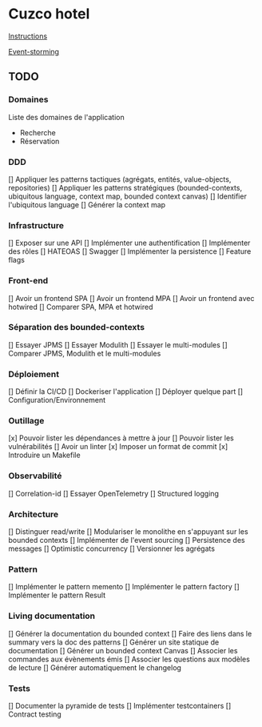 # Cuzco hotel

[Instructions](INSTRUCTIONS.md)

[Event-storming](https://miro.com/app/board/uXjVOTn_Ln0=/)

## TODO

### Domaines

Liste des domaines de l'application

- Recherche
- Réservation

### DDD

[] Appliquer les patterns tactiques (agrégats, entités, value-objects, repositories)
[] Appliquer les patterns stratégiques (bounded-contexts, ubiquitous language, context map, bounded context canvas)
[] Identifier l'ubiquitous language
[] Générer la context map

### Infrastructure

[] Exposer sur une API
[] Implémenter une authentification
[] Implémenter des rôles
[] HATEOAS
[] Swagger
[] Implémenter la persistence
[] Feature flags

### Front-end

[] Avoir un frontend SPA
[] Avoir un frontend MPA
[] Avoir un frontend avec hotwired
[] Comparer SPA, MPA et hotwired

### Séparation des bounded-contexts

[] Essayer JPMS
[] Essayer Modulith
[] Essayer le multi-modules
[] Comparer JPMS, Modulith et le multi-modules

### Déploiement

[] Définir la CI/CD
[] Dockeriser l'application
[] Déployer quelque part
[] Configuration/Environnement

### Outillage

[x] Pouvoir lister les dépendances à mettre à jour
[] Pouvoir lister les vulnérabilités
[] Avoir un linter
[x] Imposer un format de commit
[x] Introduire un Makefile

### Observabilité

[] Correlation-id
[] Essayer OpenTelemetry
[] Structured logging

### Architecture

[] Distinguer read/write
[] Modulariser le monolithe en s'appuyant sur les bounded contexts
[] Implémenter de l'event sourcing
[] Persistence des messages
[] Optimistic concurrency
[] Versionner les agrégats

### Pattern

[] Implémenter le pattern memento
[] Implémenter le pattern factory
[] Implémenter le pattern Result

### Living documentation

[] Générer la documentation du bounded context
[] Faire des liens dans le summary vers la doc des patterns
[] Générer un site statique de documentation
[] Générer un bounded context Canvas
[] Associer les commandes aux évènements émis
[] Associer les questions aux modèles de lecture
[] Générer automatiquement le changelog

### Tests

[] Documenter la pyramide de tests
[] Implémenter testcontainers
[] Contract testing
